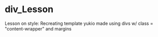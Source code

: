 # div_Lesson
Lesson on style: Recreating template yukio made using divs w/ class = "content-wrapper" and margins
